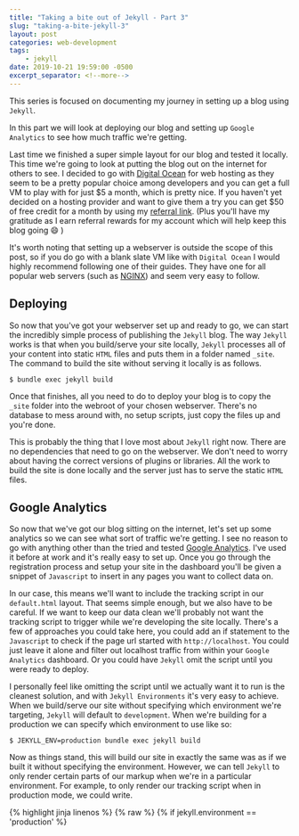 ```yaml
---
title: "Taking a bite out of Jekyll - Part 3"
slug: "taking-a-bite-jekyll-3"
layout: post
categories: web-development
tags: 
    - jekyll
date: 2019-10-21 19:59:00 -0500
excerpt_separator: <!--more-->
---
```


This series is focused on documenting my journey in setting up a blog using `Jekyll`. 

In this part we will look at deploying our blog and setting up `Google Analytics` to see how much traffic we're getting.

<!--more-->

Last time we finished a super simple layout for our blog and tested it locally. This time we're going to look at putting the blog out on the internet for others to see. I decided to go with [Digital Ocean](https://m.do.co/c/d5f8bcc763e9) for web hosting as they seem to be a pretty popular choice among developers and you can get a full VM to play with for just $5 a month, which is pretty nice. If you haven't yet decided on a hosting provider and want to give them a try you can get $50 of free credit for a month by using my [referral link](https://m.do.co/c/d5f8bcc763e9). (Plus you'll have my gratitude as I earn referral rewards for my account which will help keep this blog going :smile: )

It's worth noting that setting up a webserver is outside the scope of this post, so if you do go with a blank slate VM like with `Digital Ocean` I would highly recommend following one of their guides. They have one for all popular web servers (such as [NGINX](https://www.digitalocean.com/community/tutorials/how-to-install-nginx-on-ubuntu-18-04)) and seem very easy to follow.

## Deploying 

So now that you've got your webserver set up and ready to go, we can start the incredibly simple process of publishing the `Jekyll` blog. The way `Jekyll` works is that when you build/serve your site locally, `Jekyll` processes all of your content into static `HTML` files and puts them in a folder named `_site`. The command to build the site without serving it locally is as follows.

```shell
$ bundle exec jekyll build
```

Once that finishes, all you need to do to deploy your blog is to copy the `_site` folder into the webroot of your chosen webserver. There's no database to mess around with, no setup scripts, just copy the files up and you're done.

This is probably the thing that I love most about `Jekyll` right now. There are no dependencies that need to go on the webserver. We don't need to worry about having the correct versions of plugins or libraries. All the work to build the site is done locally and the server just has to serve the static `HTML` files.

## Google Analytics

So now that we've got our blog sitting on the internet, let's set up some analytics so we can see what sort of traffic we're getting. I see no reason to go with anything other than the tried and tested [Google Analytics](https://analytics.google.com/analytics/web/). I've used it before at work and it's really easy to set up. Once you go through the registration process and setup your site in the dashboard you'll be given a snippet of `Javascript` to insert in any pages you want to collect data on.

In our case, this means we'll want to include the tracking script in our `default.html` layout. That seems simple enough, but we also have to be careful. If we want to keep our data clean we'll probably not want the tracking script to trigger while we're developing the site locally. There's a few of approaches you could take here, you could add an if statement to the `Javascript` to check if the page url started with `http://localhost`. You could just leave it alone and filter out localhost traffic from within your `Google Analytics` dashboard. Or you could have `Jekyll` omit the script until you were ready to deploy.

I personally feel like omitting the script until we actually want it to run is the cleanest solution, and with `Jekyll Environments` it's very easy to achieve. When we build/serve our site without specifying which environment we're targeting, `Jekyll` will default to `development`. When we're building for a production we can specify which environment to use like so:

```shell
$ JEKYLL_ENV=production bundle exec jekyll build
```

Now as things stand, this will build our site in exactly the same was as if we built it without specifying the environment. However, we can tell `Jekyll` to only render certain parts of our markup when we're in a particular environment. For example, to only render our tracking script when in production mode, we could write.

{% highlight jinja linenos %}
{% raw %}
{% if jekyll.environment == 'production' %}
    <script async src="https://www.googletagmanager.com/gtag/js?id=UA-XXXXXXXXX-X"></script>
    <script>
        window.dataLayer = window.dataLayer || [];
        function gtag() { dataLayer.push(arguments); }
        gtag('js', new Date());

        gtag('config', 'UA-XXXXXXXXX-X');
    </script>
{% endif %}
{% endraw %}
{% endhighlight %}

The same solution could be useful in many other scenarios too. For example, if you wanted to show debugging information in one of your client side scripts, but hide it in production. Or avoid reporting false hits on ads while you're testing locally. I can also see it being easy to include in deployment scripts or CI pipelines as you start automating more of your build/deploy process. I'll definitely be covering this in future posts as I start automating more of my own processes.
